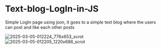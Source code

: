 # Text-blog-LogIn-in-JS
Simple LogIn page using json, it goes to a simple text blog where the users can post and like each other posts


![2025-03-05-012224_776x653_scrot](https://github.com/user-attachments/assets/35491c1f-d891-43dd-8dcd-5b994810e52f)
![2025-03-05-012205_1220x686_scrot](https://github.com/user-attachments/assets/91e8f7dd-7c91-490d-a35e-f37f2a25f6e4)
